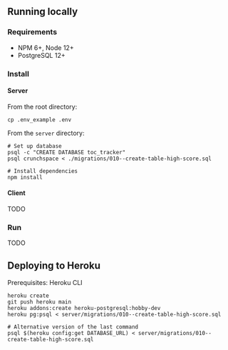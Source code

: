 ## Running locally

### Requirements

- NPM 6+, Node 12+
- PostgreSQL 12+

### Install

#### Server

From the root directory:
```
cp .env_example .env
```

From the `server` directory:
```
# Set up database
psql -c "CREATE DATABASE toc_tracker"
psql crunchspace < ./migrations/010--create-table-high-score.sql

# Install dependencies
npm install
```

#### Client

TODO

### Run

TODO

## Deploying to Heroku
Prerequisites: Heroku CLI

```
heroku create
git push heroku main
heroku addons:create heroku-postgresql:hobby-dev
heroku pg:psql < server/migrations/010--create-table-high-score.sql

# Alternative version of the last command
psql $(heroku config:get DATABASE_URL) < server/migrations/010--create-table-high-score.sql
```

